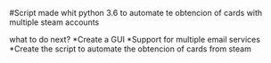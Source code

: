 #Script made whit python 3.6 to automate te obtencion of cards with multiple steam accounts

what to do next?
*Create a GUI 
*Support for multiple email services
*Create the script to automate the obtencion of cards from steam 
